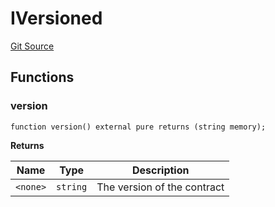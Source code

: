 # IVersioned
[Git Source](https://github.com/0xPolygon/foundry-template/blob/55b07186cd4779cbe55cc2f262f992aeabaf34ad/src/interface/IVersioned.sol)


## Functions
### version


```solidity
function version() external pure returns (string memory);
```
**Returns**

|Name|Type|Description|
|----|----|-----------|
|`<none>`|`string`|The version of the contract|


